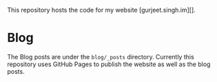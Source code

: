 This repository hosts the code for my website [gurjeet.singh.im][].

Blog
====

The Blog posts are under the `blog/_posts` directory. Currently this repository
uses GitHub Pages to publish the website as well as the blog posts.

